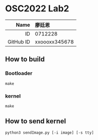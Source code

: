 # OSC2022 Lab2
| Name | 廖廷恩  |
| ---: | :------ |
|   ID | 0712228 |
| GitHub ID | xxoooxx345678 |

## How to build

### Bootloader
```
make
```

### kernel
```
make
```

## How to send kernel
```
python3 sendImage.py [-i image] [-s tty]
```
